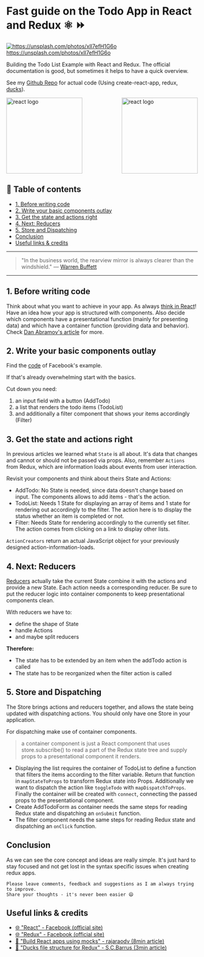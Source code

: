 # Fast guide on the Todo App in React and Redux ⚛ ⏩

[<img src="https://images.unsplash.com/1/work-station-straight-on-view.jpg?dpr=2&auto=format&fit=crop&w=767&h=511&q=80&cs=tinysrgb&crop=" alt="https://unsplash.com/photos/xII7efH1G6o">](https://unsplash.com/photos/xII7efH1G6o) https://unsplash.com/photos/xII7efH1G6o


Building the Todo List Example with React and Redux. The official documentation is good, but sometimes it helps to have a quick overview.

See my [Github Repo](https://github.com/DDCSLearning/reduxTodo) for actual code (Using create-react-app, redux, [ducks](https://github.com/erikras/ducks-modular-redux)).

<img src="https://raw.githubusercontent.com/reactjs/redux/master/logo/logo.png" alt="react logo" height="200" align="right"/>
<img src="https://facebook.github.io/react/img/logo.svg" alt="react logo" height="200"/>


## 📄 Table of contents

  * [1. Before writing code](#1-before-writing-code)
  * [2. Write your basic components outlay](#2-write-your-basic-components-outlay)
  * [3. Get the state and actions right](#3-get-the-state-and-actions-right)
  * [4. Next: Reducers](#4-next-reducers)
  * [5. Store and Dispatching](#5-store-and-dispatching)
  * [Conclusion](#conclusion)
  * [Useful links & credits](#useful-links-credits)




---

>"In the business world, the rearview mirror is always clearer than the windshield."
― [Warren Buffett](https://de.wikipedia.org/wiki/Warren_Buffett)

---


## 1. Before writing code

Think about what you want to achieve in your app.
As always [think in React](https://facebook.github.io/react/docs/thinking-in-react.html)! Have an idea how your app is structured with components. Also decide which components have a presentational function (mainly for presenting data) and which have a container function (providing data and behavior). Check [Dan Abramov's article](https://medium.com/@dan_abramov/smart-and-dumb-components-7ca2f9a7c7d0#.24ud80eei) for more.

## 2. Write your basic components outlay

Find the [code](http://redux.js.org/docs/basics/ExampleTodoList.html) of Facebook's example.

If that's already overwhelming start with the basics.

Cut down you need:
1. an input field with a button (AddTodo)
1. a list that renders the todo items (TodoList)
1. and additionally a filter component that shows your items accordingly (Filter)

## 3. Get the state and actions right
In previous articles we learned what `State` is all about. It's data that changes and cannot or should not be passed via props.
Also, remember `Actions` from Redux, which are information loads about events from user interaction.

Revisit your components and think about theirs State and Actions:
- AddTodo: No State is needed, since data doesn't change based on input. The components allows to add items - that's the action.
- TodoList: Needs 1 State for displaying an array of items and 1 state for rendering out accordingly to the filter. The action here is to display the status whether an item is completed or not.
- Filter: Needs State for rendering accordingly to the currently set filter. The action comes from clicking on a link to display other lists.

`ActionCreators` return an actual JavaScript object for your previously designed action-information-loads.


## 4. Next: Reducers

[Reducers](http://redux.js.org/docs/basics/Reducers.html) actually take the current State combine it with the actions and provide a new State.
Each action needs a corresponding reducer.
Be sure to put the reducer logic into container components to keep presentational components clean.

With reducers we have to:
- define the shape of State
- handle Actions
- and maybe split reducers

**Therefore:**

- The state has to be extended by an item when the addTodo action is called
- The state has to be reorganized when the filter action is called

## 5. Store and Dispatching

The Store brings actions and reducers together, and allows the state being updated with dispatching actions. You should only have one Store in your application.

For dispatching make use of container components.
>a container component is just a React component that uses store.subscribe() to read a part of the Redux state tree and supply props to a presentational component it renders.


- Displaying the list requires the container of TodoList to define a function that filters the items according to the filter variable. Return that function in `mapStateToProps` to transform Redux state into Props. Additionally we want to dispatch the action like `toggleTodo` with `mapDispatchToProps`. Finally the container will be created with `connect`, connecting the passed props to the presentational component.
- Create AddTodoForm as container needs the same steps for reading Redux state and dispatching an `onSubmit` function.
- The filter component needs the same steps for reading Redux state and dispatching an `onClick` function.

## Conclusion
As we can see the core concept and ideas are really simple. It's just hard to stay focused and not get lost in the syntax specific issues when creating redux apps.


```
Please leave comments, feedback and suggestions as I am always trying to improve.
Share your thoughts - it's never been easier 😄
```

## Useful links & credits
- [🌐 "React" - Facebook (official site)](https://facebook.github.io/react/)
- [🌐 "Redux" - Facebook (official site)](http://redux.js.org/)
- [📄 "Build React apps using mocks" - rajaraodv (8min article)](https://medium.com/@rajaraodv/step-by-step-guide-to-building-react-redux-apps-using-mocks-48ca0f47f9a#.nyiqb1biq)
- [📄 "Ducks file structure for Redux" - S.C.Barrus (3min article)](https://medium.com/@scbarrus/the-ducks-file-structure-for-redux-d63c41b7035c#.305a6da9k)

<!-- Written by Daniel Deutsch (deudan1010@gmail.com) -->
